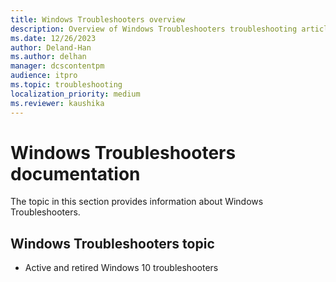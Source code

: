 ```yaml
---
title: Windows Troubleshooters overview
description: Overview of Windows Troubleshooters troubleshooting articles.
ms.date: 12/26/2023
author: Deland-Han
ms.author: delhan
manager: dcscontentpm
audience: itpro
ms.topic: troubleshooting
localization_priority: medium
ms.reviewer: kaushika
---
```

# Windows Troubleshooters documentation

The topic in this section provides information about Windows Troubleshooters.

## Windows Troubleshooters topic

- Active and retired Windows 10 troubleshooters
